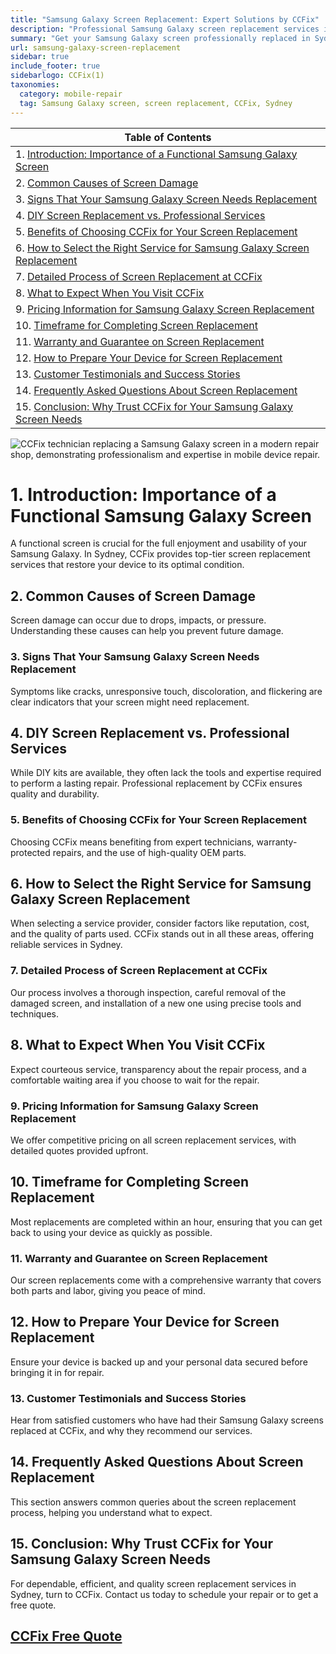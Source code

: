 ```yaml
---
title: "Samsung Galaxy Screen Replacement: Expert Solutions by CCFix"
description: "Professional Samsung Galaxy screen replacement services in Sydney. Fast, reliable, and backed by a comprehensive warranty. Contact CCFix for a free quote today!"
summary: "Get your Samsung Galaxy screen professionally replaced in Sydney with CCFix. Fast, reliable service with a comprehensive warranty. Contact us for a free quote today!"
url: samsung-galaxy-screen-replacement
sidebar: true
include_footer: true
sidebarlogo: CCFix(1)
taxonomies:
  category: mobile-repair
  tag: Samsung Galaxy screen, screen replacement, CCFix, Sydney
---
```


| **Table of Contents**                                                |
|----------------------------------------------------------------------|
| 1. [Introduction: Importance of a Functional Samsung Galaxy Screen](#1-introduction-importance-of-a-functional-samsung-galaxy-screen) |
| 2. [Common Causes of Screen Damage](#2-common-causes-of-screen-damage) |
| 3. [Signs That Your Samsung Galaxy Screen Needs Replacement](#3-signs-that-your-samsung-galaxy-screen-needs-replacement) |
| 4. [DIY Screen Replacement vs. Professional Services](#4-diy-screen-replacement-vs-professional-services) |
| 5. [Benefits of Choosing CCFix for Your Screen Replacement](#5-benefits-of-choosing-ccfix-for-your-screen-replacement) |
| 6. [How to Select the Right Service for Samsung Galaxy Screen Replacement](#6-how-to-select-the-right-service-for-samsung-galaxy-screen-replacement) |
| 7. [Detailed Process of Screen Replacement at CCFix](#7-detailed-process-of-screen-replacement-at-ccfix) |
| 8. [What to Expect When You Visit CCFix](#8-what-to-expect-when-you-visit-ccfix) |
| 9. [Pricing Information for Samsung Galaxy Screen Replacement](#9-pricing-information-for-samsung-galaxy-screen-replacement) |
| 10. [Timeframe for Completing Screen Replacement](#10-timeframe-for-completing-screen-replacement) |
| 11. [Warranty and Guarantee on Screen Replacement](#11-warranty-and-guarantee-on-screen-replacement) |
| 12. [How to Prepare Your Device for Screen Replacement](#12-how-to-prepare-your-device-for-screen-replacement) |
| 13. [Customer Testimonials and Success Stories](#13-customer-testimonials-and-success-stories) |
| 14. [Frequently Asked Questions About Screen Replacement](#14-frequently-asked-questions-about-screen-replacement) |
| 15. [Conclusion: Why Trust CCFix for Your Samsung Galaxy Screen Needs](#15-conclusion-why-trust-ccfix-for-your-samsung-galaxy-screen-needs) |

![CCFix technician replacing a Samsung Galaxy screen in a modern repair shop, demonstrating professionalism and expertise in mobile device repair.](/images/samsung-galaxy-screen-repair.webp "A professional technician at CCFix is shown replacing a Samsung Galaxy screen. The setting is a modern, well-equipped repair shop, emphasizing the high standards of service. The CCFix logo is clearly visible, reinforcing the brand’s commitment to quality.")


# **1. Introduction: Importance of a Functional Samsung Galaxy Screen**
A functional screen is crucial for the full enjoyment and usability of your Samsung Galaxy. In Sydney, CCFix provides top-tier screen replacement services that restore your device to its optimal condition.

## **2. Common Causes of Screen Damage**
Screen damage can occur due to drops, impacts, or pressure. Understanding these causes can help you prevent future damage.

### **3. Signs That Your Samsung Galaxy Screen Needs Replacement**
Symptoms like cracks, unresponsive touch, discoloration, and flickering are clear indicators that your screen might need replacement.

## **4. DIY Screen Replacement vs. Professional Services**
While DIY kits are available, they often lack the tools and expertise required to perform a lasting repair. Professional replacement by CCFix ensures quality and durability.

### **5. Benefits of Choosing CCFix for Your Screen Replacement**
Choosing CCFix means benefiting from expert technicians, warranty-protected repairs, and the use of high-quality OEM parts.

## **6. How to Select the Right Service for Samsung Galaxy Screen Replacement**
When selecting a service provider, consider factors like reputation, cost, and the quality of parts used. CCFix stands out in all these areas, offering reliable services in Sydney.

### **7. Detailed Process of Screen Replacement at CCFix**
Our process involves a thorough inspection, careful removal of the damaged screen, and installation of a new one using precise tools and techniques.

## **8. What to Expect When You Visit CCFix**
Expect courteous service, transparency about the repair process, and a comfortable waiting area if you choose to wait for the repair.

### **9. Pricing Information for Samsung Galaxy Screen Replacement**
We offer competitive pricing on all screen replacement services, with detailed quotes provided upfront.

## **10. Timeframe for Completing Screen Replacement**
Most replacements are completed within an hour, ensuring that you can get back to using your device as quickly as possible.

### **11. Warranty and Guarantee on Screen Replacement**
Our screen replacements come with a comprehensive warranty that covers both parts and labor, giving you peace of mind.

## **12. How to Prepare Your Device for Screen Replacement**
Ensure your device is backed up and your personal data secured before bringing it in for repair.

### **13. Customer Testimonials and Success Stories**
Hear from satisfied customers who have had their Samsung Galaxy screens replaced at CCFix, and why they recommend our services.

## **14. Frequently Asked Questions About Screen Replacement**
This section answers common queries about the screen replacement process, helping you understand what to expect.

## **15. Conclusion: Why Trust CCFix for Your Samsung Galaxy Screen Needs**
For dependable, efficient, and quality screen replacement services in Sydney, turn to CCFix. Contact us today to schedule your repair or to get a free quote.

 ## [CCFix Free Quote](https://form.jotform.com/241402975332857)
